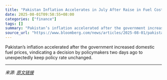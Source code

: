 ```yaml
---
title: "Pakistan Inflation Accelerates in July After Raise in Fuel Costs"
date: 2025-08-01T09:58:55+08:00
categories: ["finance"]
tags: []
summary: "Pakistan’s inflation accelerated after the government increased domestic fuel prices, vindicating a decision by policymakers two days ago to unexpectedly keep policy rate unchanged."
source_url: "https://www.bloomberg.com/news/articles/2025-08-01/pakistan-inflation-accelerates-in-july-after-raise-in-fuel-costs"
---
```


Pakistan’s inflation accelerated after the government increased domestic fuel prices, vindicating a decision by policymakers two days ago to unexpectedly keep policy rate unchanged.

---

*来源: [原文链接](https://www.bloomberg.com/news/articles/2025-08-01/pakistan-inflation-accelerates-in-july-after-raise-in-fuel-costs)*
